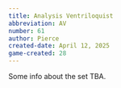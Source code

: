 ```yaml
---
title: Analysis Ventriloquist
abbreviation: AV
number: 61
author: Pierce
created-date: April 12, 2025
game-created: 28
---
```

Some info about the set TBA.
